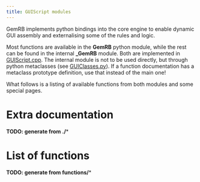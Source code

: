 ```yaml
---
title: GUIScript modules
---
```


GemRB implements python bindings into the core engine to enable dynamic GUI assembly
and externalising some of the rules and logic.

Most functions are available in the **GemRB** python module, while the rest can be
found in the internal **_GemRB** module. Both are implemented in 
[GUIScript.cpp](https://github.com/gemrb/gemrb/tree/master/gemrb/plugins/GUIScript).
The internal module is not to be used directly, but through python metaclasses (see
[GUIClasses.py](https://github.com/gemrb/gemrb/blob/master/gemrb/GUIScripts/GUIClasses.py)).
If a function documentation has a metaclass prototype definition, use that instead of
the main one!

What follows is a listing of available functions from both modules and some special pages.

# Extra documentation
**TODO: generate from ./***

# List of functions

**TODO: generate from functions/***
